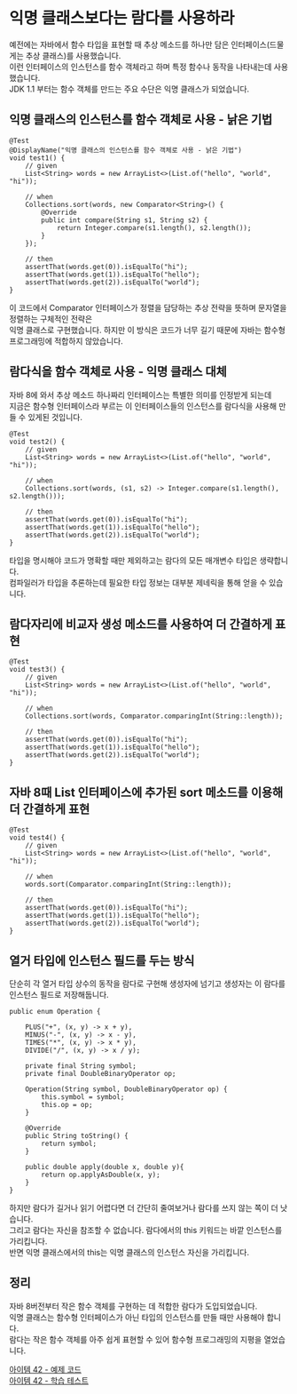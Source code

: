 # 익명 클래스보다는 람다를 사용하라

예전에는 자바에서 함수 타입을 표현할 때 추상 메소드를 하나만 담은 인터페이스(드물게는 추상 클래스)를 사용했습니다.      
이런 인터페이스의 인스턴스를 함수 객체라고 하며 특정 함수나 동작을 나타내는데 사용했습니다.   
JDK 1.1 부터는 함수 객체를 만드는 주요 수단은 익명 클래스가 되었습니다.    

## 익명 클래스의 인스턴스를 함수 객체로 사용 - 낡은 기법

````
@Test
@DisplayName("익명 클래스의 인스턴스를 함수 객체로 사용 - 낡은 기법")
void test1() {
    // given
    List<String> words = new ArrayList<>(List.of("hello", "world", "hi"));

    // when
    Collections.sort(words, new Comparator<String>() {
        @Override
        public int compare(String s1, String s2) {
            return Integer.compare(s1.length(), s2.length());
        }
    });

    // then
    assertThat(words.get(0)).isEqualTo("hi");
    assertThat(words.get(1)).isEqualTo("hello");
    assertThat(words.get(2)).isEqualTo("world");
}
````

이 코드에서 Comparator 인터페이스가 정렬을 담당하는 추상 전략을 뜻하며 문자열을 정렬하는 구체적인 전략은   
익명 클래스로 구현했습니다. 하지만 이 방식은 코드가 너무 길기 때문에 자바는 함수형 프로그래밍에 적합하지 않았습니다.    

## 람다식을 함수 객체로 사용 - 익명 클래스 대체

자바 8에 와서 추상 메소드 하나짜리 인터페이스는 특별한 의미를 인정받게 되는데    
지금은 함수형 인터페이스라 부르는 이 인터페이스들의 인스턴스를 람다식을 사용해 만들 수 있게된 것입니다.    

````
@Test
void test2() {
    // given
    List<String> words = new ArrayList<>(List.of("hello", "world", "hi"));

    // when
    Collections.sort(words, (s1, s2) -> Integer.compare(s1.length(), s2.length()));

    // then
    assertThat(words.get(0)).isEqualTo("hi");
    assertThat(words.get(1)).isEqualTo("hello");
    assertThat(words.get(2)).isEqualTo("world");
}
````

타입을 명시해야 코드가 명확할 때만 제외하고는 람다의 모든 매개변수 타입은 생략합니다.         
컴파일러가 타입을 추론하는데 필요한 타입 정보는 대부분 제네릭을 통해 얻을 수 있습니다.       

## 람다자리에 비교자 생성 메소드를 사용하여 더 간결하게 표현

````
@Test
void test3() {
    // given
    List<String> words = new ArrayList<>(List.of("hello", "world", "hi"));

    // when
    Collections.sort(words, Comparator.comparingInt(String::length));

    // then
    assertThat(words.get(0)).isEqualTo("hi");
    assertThat(words.get(1)).isEqualTo("hello");
    assertThat(words.get(2)).isEqualTo("world");
}
````

## 자바 8때 List 인터페이스에 추가된 sort 메소드를 이용해 더 간결하게 표현

````
@Test
void test4() {
    // given
    List<String> words = new ArrayList<>(List.of("hello", "world", "hi"));

    // when
    words.sort(Comparator.comparingInt(String::length));

    // then
    assertThat(words.get(0)).isEqualTo("hi");
    assertThat(words.get(1)).isEqualTo("hello");
    assertThat(words.get(2)).isEqualTo("world");
}
````

## 열거 타입에 인스턴스 필드를 두는 방식

단순히 각 열거 타입 상수의 동작을 람다로 구현해 생성자에 넘기고 생성자는 이 람다를 인스턴스 필드로 저장해둡니다.       
````
public enum Operation {

    PLUS("+", (x, y) -> x + y),
    MINUS("-", (x, y) -> x - y),
    TIMES("*", (x, y) -> x * y),
    DIVIDE("/", (x, y) -> x / y);

    private final String symbol;
    private final DoubleBinaryOperator op;

    Operation(String symbol, DoubleBinaryOperator op) {
        this.symbol = symbol;
        this.op = op;
    }

    @Override
    public String toString() {
        return symbol;
    }

    public double apply(double x, double y){
        return op.applyAsDouble(x, y);
    }
}
````

하지만 람다가 길거나 읽기 어렵다면 더 간단히 줄여보거나 람다를 쓰지 않는 쪽이 더 낫습니다.       
그리고 람다는 자신을 참조할 수 없습니다. 람다에서의 this 키워드는 바깥 인스턴스를 가리킵니다.   
반면 익명 클래스에서의 this는 익명 클래스의 인스턴스 자신을 가리킵니다.   

## 정리

자바 8버전부터 작은 함수 객체를 구현하는 데 적합한 람다가 도입되었습니다.    
익명 클래스는 함수형 인터페이스가 아닌 타입의 인스턴스를 만들 때만 사용해야 합니다.   
람다는 작은 함수 객체를 아주 쉽게 표현할 수 있어 함수형 프로그래밍의 지평을 열었습니다.        

[아이템 42 - 예제 코드](https://github.com/320Hwany/EffectiveJava/tree/main/src/main/java/effective/chapter7/item42)                                                                       
[아이템 42 - 학습 테스트](https://github.com/320Hwany/EffectiveJava/tree/main/src/test/java/effective/chapter7/item42)       